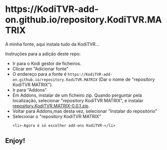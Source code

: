 <h1 id="httpsKodiTVRgithubio">https://KodiTVR-add-on.github.io/repository.KodiTVR.MATRIX</h1>
		
<p>A minha fonte, aqui instala tudo da KodiTVR...</p>

<p>Instruções para a adição deste repo:</p>
<p align="left">
  </p><ul>
    <li>Ir para o Kodi gestor de ficheiros.</li>
    <li>Clicar em "Adicionar fonte"</li>
    <li>O endereço para a fonte é <code>https://KodiTVR-add-on.github.io/repository.KodiTVR.MATRIX</code> (Dar o nome de "repository KodiTVR MATRIX").</li>
    <li>Ir para "Addons"</li>
    <li>Em Addons, instalar de um ficheiro zip. Quando perguntar pela localização, selecionar "repository KodiTVR MATRIX", e instalar <a href="https://github.com/KodiTVR-add-on/https://KodiTVR-add-on.github.io/repository.KodiTVR.MATRIX/blob/master/repository.KodiTVR.MATRIX-0.0.1.zip">repository.KodiTVR.MATRIX-0.0.1.zip</a>.</li>
    <li>Voltar para Addons,mas desta vez, selecionar "Instalar do repositório"</li>
    <li>Selecionar o "repository KodiTVR MATRIX"</li>
	
    <li>-Agora é só escolher add-ons KodiTVR-</li>
  </ul>  
</p>

<h2 id="enjoy">Enjoy!</h2>
